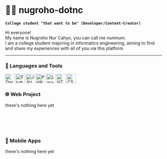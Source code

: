 # 🏄‍♂️ nugroho-dotnc

**`College student "that want to be" (Developer/Content-Creator)`**


Hi everyone! <br>
My name is Nugroho Nur Cahyo, you can call me numnum. <br>
I am a college student majoring in informatics engineering, aiming to find and share my experiences with all of you via this platform


---


### 🧰 Languages and Tools
<img align="left" alt="Dart" width="30px" src="https://cdn.jsdelivr.net/gh/devicons/devicon@latest/icons/dart/dart-original.svg" />
<img align="left" alt="Flutter" width="30px" src="https://cdn.jsdelivr.net/gh/devicons/devicon@latest/icons/flutter/flutter-original.svg" />
<img align="left" alt="JAVA" width="30px" src="https://cdn.jsdelivr.net/gh/devicons/devicon@latest/icons/java/java-original.svg" />
<img align="left" alt="PHP" width="30px" src="https://cdn.jsdelivr.net/gh/devicons/devicon@latest/icons/php/php-original.svg" />
<img align="left" alt="Laravel" width="30px" src="https://cdn.jsdelivr.net/gh/devicons/devicon@latest/icons/laravel/laravel-original.svg" />
<img align="left" alt="HTML" width="30px" src="https://cdn.jsdelivr.net/gh/devicons/devicon@latest/icons/html5/html5-original.svg" />
<img align="left" alt="CSS" width="30px" src="https://cdn.jsdelivr.net/gh/devicons/devicon@latest/icons/css3/css3-original.svg" />
<br>

#


### 🌐 Web Project
there's nothing here yet
#
<br>
<br>

### 📱 Mobile Apps
there's nothing here yet
#
<br>
<br>
          
